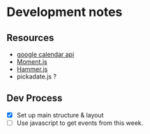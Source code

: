 # Development notes

## Resources
* [google calendar api](https://developers.google.com/google-apps/calendar)
* [Moment.js](http://momentjs.com/)
* [Hammer.js](http://hammerjs.github.io/)
* pickadate.js ?

## Dev Process
- [X] Set up main structure & layout
- [ ] Use javascript to get events from this week.
